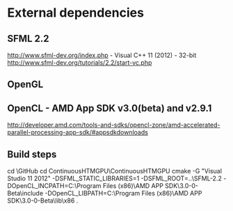 # External dependencies

## SFML 2.2
http://www.sfml-dev.org/index.php  -  Visual C++ 11 (2012) - 32-bit 
http://www.sfml-dev.org/tutorials/2.2/start-vc.php

## OpenGL

## OpenCL - AMD App SDK v3.0(beta) and v2.9.1
http://developer.amd.com/tools-and-sdks/opencl-zone/amd-accelerated-parallel-processing-app-sdk/#appsdkdownloads

## Build steps
cd \GitHub
cd ContinuousHTMGPU\ContinuousHTMGPU
cmake -G "Visual Studio 11 2012" -DSFML_STATIC_LIBRARIES=1 -DSFML_ROOT=..\SFML-2.2 -DOpenCL_INCPATH=C:\\Program Files (x86)\\AMD APP SDK\\3.0-0-Beta\\include -DOpenCL_LIBPATH=C:\\Program Files (x86)\\AMD APP SDK\\3.0-0-Beta\lib\x86 .


